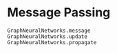 # Message Passing

```@docs
GraphNeuralNetworks.message
GraphNeuralNetworks.update
GraphNeuralNetworks.propagate
```
